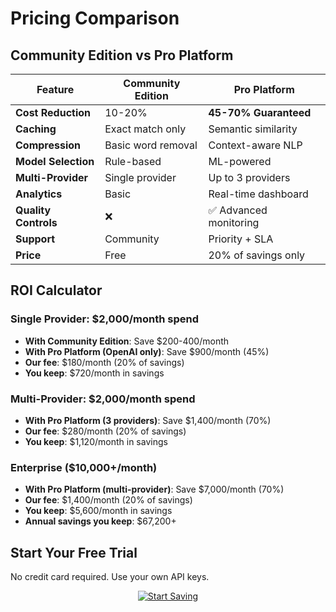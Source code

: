 # Pricing Comparison

## Community Edition vs Pro Platform

| Feature | Community Edition | Pro Platform |
|---------|------------------|--------------|
| **Cost Reduction** | 10-20% | **45-70% Guaranteed** |
| **Caching** | Exact match only | Semantic similarity |
| **Compression** | Basic word removal | Context-aware NLP |
| **Model Selection** | Rule-based | ML-powered |
| **Multi-Provider** | Single provider | Up to 3 providers |
| **Analytics** | Basic | Real-time dashboard |
| **Quality Controls** | ❌ | ✅ Advanced monitoring |
| **Support** | Community | Priority + SLA |
| **Price** | Free | 20% of savings only |

## ROI Calculator

### Single Provider: $2,000/month spend

- **With Community Edition**: Save $200-400/month
- **With Pro Platform (OpenAI only)**: Save $900/month (45%)
- **Our fee**: $180/month (20% of savings)
- **You keep**: $720/month in savings

### Multi-Provider: $2,000/month spend

- **With Pro Platform (3 providers)**: Save $1,400/month (70%)
- **Our fee**: $280/month (20% of savings)  
- **You keep**: $1,120/month in savings

### Enterprise ($10,000+/month)

- **With Pro Platform (multi-provider)**: Save $7,000/month (70%)
- **Our fee**: $1,400/month (20% of savings)
- **You keep**: $5,600/month in savings  
- **Annual savings you keep**: $67,200+

## Start Your Free Trial

No credit card required. Use your own API keys.

<div align="center">
  <a href="https://asynova.com">
    <img src="https://img.shields.io/badge/Start%20Saving%20Now-asynova.com-green?style=for-the-badge" alt="Start Saving" />
  </a>
</div>